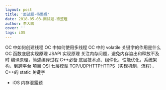 ```yaml
---
layout: post
title: '面试题-待整理'
date: 2018-05-03-面试题-待整理
author: 李大鹏
cover: ''
tags: iOS
---
```


OC 中如何创建线程 OC 中如何使用多线程 OC 中的 volatile 关键字的作用是什么
OC 函数底层实现原理
JSAPI 实现原理
关注内存问题，避免内存溢出和释放不及时
编译原理，简述编译过程
C++必备
底层技术点、组件化，性能优化，系统架构，到跨平台
项目 OSI 七层模型 TCP/UDPHTTPHTTPS（实现机制，流程），C++的 static 关键字

- iOS 内存泄露题
